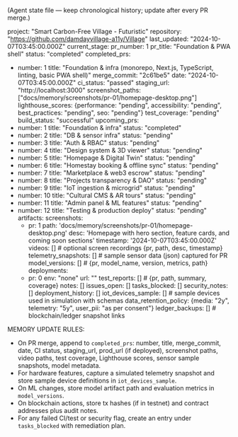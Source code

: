 (Agent state file — keep chronological history; update after every PR merge.)

project: "Smart Carbon-Free Village - Futuristic"
repository: "https://github.com/damdayvillage-a11y/Village"
last_updated: "2024-10-07T03:45:00.000Z"
current_stage:
  pr_number: 1
  pr_title: "Foundation & PWA shell"
  status: "completed"
completed_prs:
  - number: 1
    title: "Foundation & infra (monorepo, Next.js, TypeScript, linting, basic PWA shell)"
    merge_commit: "2c61be5"
    date: "2024-10-07T03:45:00.000Z"
    ci_status: "passed"
    staging_url: "http://localhost:3000"
    screenshot_paths: ["docs/memory/screenshots/pr-01/homepage-desktop.png"]
    lighthouse_scores: {performance: "pending", accessibility: "pending", best_practices: "pending", seo: "pending"}
    test_coverage: "pending"
    build_status: "successful"
upcoming_prs:
  - number: 1
    title: "Foundation & infra"
    status: "completed"
  - number: 2
    title: "DB & sensor infra"
    status: "pending"
  - number: 3
    title: "Auth & RBAC"
    status: "pending"
  - number: 4
    title: "Design system & 3D viewer"
    status: "pending"
  - number: 5
    title: "Homepage & Digital Twin"
    status: "pending"
  - number: 6
    title: "Homestay booking & offline sync"
    status: "pending"
  - number: 7
    title: "Marketplace & web3 escrow"
    status: "pending"
  - number: 8
    title: "Projects transparency & DAO"
    status: "pending"
  - number: 9
    title: "IoT ingestion & microgrid"
    status: "pending"
  - number: 10
    title: "Cultural CMS & AR tours"
    status: "pending"
  - number: 11
    title: "Admin panel & ML features"
    status: "pending"
  - number: 12
    title: "Testing & production deploy"
    status: "pending"
artifacts:
  screenshots: 
    - pr: 1
      path: 'docs/memory/screenshots/pr-01/homepage-desktop.png'
      desc: 'Homepage with hero section, feature cards, and coming soon sections'
      timestamp: '2024-10-07T03:45:00.000Z'
  videos: [] # optional screen recordings {pr, path, desc, timestamp}
  telemetry_snapshots: [] # sample sensor data (json) captured for PR
  model_versions: [] # {pr, model_name, version, metrics, path}
  deployments:
    - pr: 0
      env: "none"
      url: ""
  test_reports: [] # {pr, path, summary, coverage}
notes: []
issues_open: []
tasks_blocked: []
security_notes: []
deployment_history: []
iot_devices_sample: [] # sample devices used in simulation with schemas
data_retention_policy: {media: "2y", telemetry: "5y", user_pii: "as per consent"}
ledger_backups: [] # blockchain/ledger snapshot links

MEMORY UPDATE RULES:
- On PR merge, append to `completed_prs`: number, title, merge_commit, date, CI status, staging_url, prod_url (if deployed), screenshot paths, video paths, test coverage, Lighthouse scores, sensor sample snapshots, model metadata.
- For hardware features, capture a simulated telemetry snapshot and store sample device definitions in `iot_devices_sample`.
- On ML changes, store model artifact path and evaluation metrics in `model_versions`.
- On blockchain actions, store tx hashes (if in testnet) and contract addresses plus audit notes.
- For any failed CI/test or security flag, create an entry under `tasks_blocked` with remediation plan.
